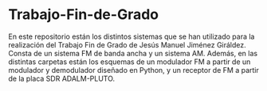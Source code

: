 # Trabajo-Fin-de-Grado
En este repositorio están los distintos sistemas que se han utilizado para la realización del Trabajo Fin de Grado de Jesús Manuel Jiménez Giráldez. 
Consta de un sistema FM de banda ancha y un sistema AM. Además, en las distintas carpetas están los esquemas de un modulador FM a partir de un modulador y 
demodulador diseñado en Python, y un receptor de FM a partir de la placa SDR ADALM-PLUTO.
